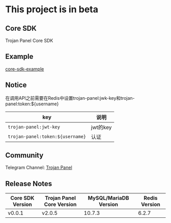 # This project is in beta

## Core SDK

Trojan Panel Core SDK

## Example

[core-sdk-example](https://github.com/trojanpanel/core-sdk-example)

## Notice

在调用API之前需要在Redis中设置trojan-panel:jwk-key和trojan-panel:token:${username}

| key                              | 说明      |
|----------------------------------|---------|
| `trojan-panel:jwt-key`           | jwt的key |
| `trojan-panel:token:${username}` | 认证      |


## Community

Telegram Channel: [Trojan Panel](https://t.me/TrojanPanel)

## Release Notes

| Core SDK Version | Trojan Panel Core Version | MySQL/MariaDB Version | Redis Version |
|------------------|---------------------------|-----------------------|---------------|
| v0.0.1           | v2.0.5                    | 10.7.3                | 6.2.7         |
